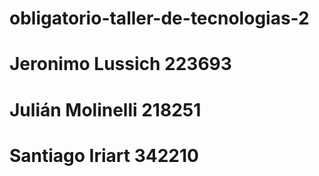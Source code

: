 # obligatorio-taller-de-tecnologias-2

# Jeronimo Lussich 223693
# Julián Molinelli 218251
# Santiago Iriart 342210

